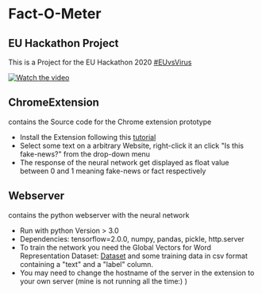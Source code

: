 # Fact-O-Meter



## EU Hackathon Project
This is a Project for the EU Hackathon 2020 [#EUvsVirus](http://euvsvirus.org)

[![Watch the video](https://i.imgur.com/Ttz3xWE.png)](https://www.youtube.com/watch?v=Ljxojs-r_yU)

## ChromeExtension
contains the Source code for the Chrome extension prototype

- Install the Extension following this [tutorial](https://developer.chrome.com/extensions/getstarted#manifest)
- Select some text on a arbitrary Website, right-click it an click "Is this fake-news?" from the drop-down menu
- The response of the neural network get displayed as float value between 0 and 1 meaning fake-news or fact respectively
    
## Webserver 
contains the python webserver with the neural network

- Run with python Version > 3.0
- Dependencies: tensorflow=2.0.0, numpy, pandas, pickle, http.server
- To train the network you need the Global Vectors for Word Representation Dataset: [Dataset](https://www.kaggle.com/terenceliu4444/glove6b100dtxt) and some training data in csv format containing a "text" and a "label" column.
- You may need to change the hostname of the server in the extension to your own server (mine is not running all the time:) )
    
